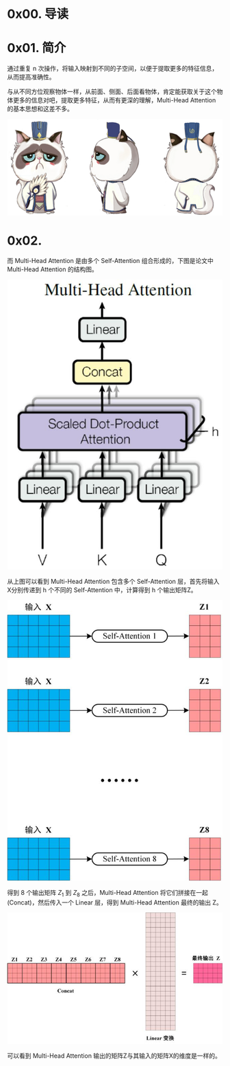 # 0x00. 导读

# 0x01. 简介

通过重复 n 次操作，将输入映射到不同的子空间，以便于提取更多的特征信息，从而提高准确性。

与从不同方位观察物体一样，从前面、侧面、后面看物体，肯定能获取关于这个物体更多的信息对吧，提取更多特征，从而有更深的理解，Multi-Head Attention 的基本思想和这差不多。

![Alt text](../../../pic/AI/OpenAI/transformer29.png)

# 0x02.

而 Multi-Head Attention 是由多个 Self-Attention 组合形成的，下图是论文中 Multi-Head Attention 的结构图。

![Alt text](../../../pic/AI/OpenAI/transformer23.png)

从上图可以看到 Multi-Head Attention 包含多个 Self-Attention 层，首先将输入X分别传递到 h 个不同的 Self-Attention 中，计算得到 h 个输出矩阵Z。

![Alt text](../../../pic/AI/OpenAI/transformer24.png)

得到 8 个输出矩阵 $Z_1$ 到 $Z_8$ 之后，Multi-Head Attention 将它们拼接在一起 (Concat)，然后传入一个 Linear 层，得到 Multi-Head Attention 最终的输出 Z。

![Alt text](../../../pic/AI/OpenAI/transformer25.png)

可以看到 Multi-Head Attention 输出的矩阵Z与其输入的矩阵X的维度是一样的。